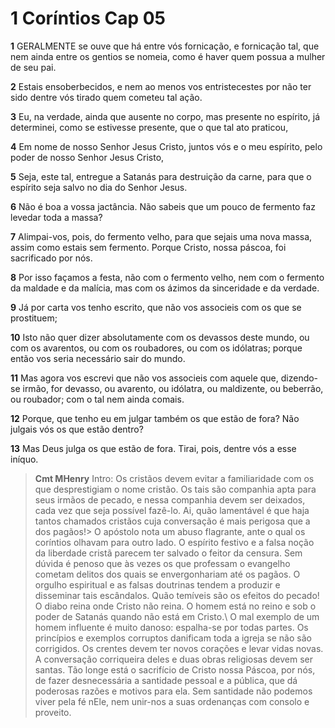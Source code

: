 # 1 Coríntios Cap 05

**1** 	GERALMENTE se ouve que há entre vós fornicação, e fornicação tal, que nem ainda entre os gentios se nomeia, como é haver quem possua a mulher de seu pai.

**2** 	Estais ensoberbecidos, e nem ao menos vos entristecestes por não ter sido dentre vós tirado quem cometeu tal ação.

**3** 	Eu, na verdade, ainda que ausente no corpo, mas presente no espírito, já determinei, como se estivesse presente, que o que tal ato praticou,

**4** 	Em nome de nosso Senhor Jesus Cristo, juntos vós e o meu espírito, pelo poder de nosso Senhor Jesus Cristo,

**5** 	Seja, este tal, entregue a Satanás para destruição da carne, para que o espírito seja salvo no dia do Senhor Jesus.

**6** 	Não é boa a vossa jactância. Não sabeis que um pouco de fermento faz levedar toda a massa?

**7** 	Alimpai-vos, pois, do fermento velho, para que sejais uma nova massa, assim como estais sem fermento. Porque Cristo, nossa páscoa, foi sacrificado por nós.

**8** 	Por isso façamos a festa, não com o fermento velho, nem com o fermento da maldade e da malícia, mas com os ázimos da sinceridade e da verdade.

**9** 	Já por carta vos tenho escrito, que não vos associeis com os que se prostituem;

**10** 	Isto não quer dizer absolutamente com os devassos deste mundo, ou com os avarentos, ou com os roubadores, ou com os idólatras; porque então vos seria necessário sair do mundo.

**11** 	Mas agora vos escrevi que não vos associeis com aquele que, dizendo-se irmão, for devasso, ou avarento, ou idólatra, ou maldizente, ou beberrão, ou roubador; com o tal nem ainda comais.

**12** 	Porque, que tenho eu em julgar também os que estão de fora? Não julgais vós os que estão dentro?

**13** 	Mas Deus julga os que estão de fora. Tirai, pois, dentre vós a esse iníquo.


> **Cmt MHenry** Intro: Os cristãos devem evitar a familiaridade com os que desprestigiam o nome cristão. Os tais são companhia apta para seus irmãos de pecado, e nessa companhia devem ser deixados, cada vez que seja possível fazê-lo. Ai, quão lamentável é que haja tantos chamados cristãos cuja conversação é mais perigosa que a dos pagãos!> O apóstolo nota um abuso flagrante, ante o qual os coríntios olhavam para outro lado. O espírito festivo e a falsa noção da liberdade cristã parecem ter salvado o feitor da censura. Sem dúvida é penoso que às vezes os que professam o evangelho cometam delitos dos quais se envergonhariam até os pagãos. O orgulho espiritual e as falsas doutrinas tendem a produzir e disseminar tais escândalos. Quão temíveis são os efeitos do pecado! O diabo reina onde Cristo não reina. O homem está no reino e sob o poder de Satanás quando não está em Cristo.\ O mal exemplo de um homem influente é muito danoso: espalha-se por todas partes. Os princípios e exemplos corruptos danificam toda a igreja se não são corrigidos. Os crentes devem ter novos corações e levar vidas novas. A conversação corriqueira deles e duas obras religiosas devem ser santas. Tão longe está o sacrifício de Cristo nossa Páscoa, por nós, de fazer desnecessária a santidade pessoal e a pública, que dá poderosas razões e motivos para ela. Sem santidade não podemos viver pela fé nEle, nem unir-nos a suas ordenanças com consolo e proveito.